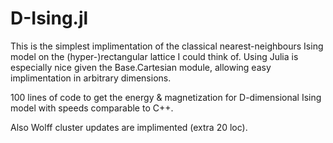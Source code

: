 # D-Ising.jl

This is the simplest implimentation of the classical nearest-neighbours Ising model on the (hyper-)rectangular lattice I could think of. Using Julia  is especially nice given the Base.Cartesian module, allowing easy implimentation in arbitrary dimensions. 

100 lines of code to get the energy & magnetization for D-dimensional Ising model with speeds comparable to C++. 

Also Wolff cluster updates are implimented (extra 20 loc). 

